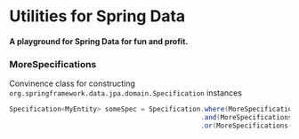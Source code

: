 # Utilities for Spring Data
#### A playground for Spring Data for fun and profit.

### MoreSpecifications
Convinence class for constructing ```org.springframework.data.jpa.domain.Specification``` instances
```java
Specification<MyEntity> someSpec = Specification.where(MoreSpecifications.valueIn(root -> root.get("someThing"), someCollection))
                                                .and(MoreSpecifications.startsWith(root -> root.get("someField"), "foo"))
                                                .or(MoreSpecifications.like(root -> root.get("someOtherField"), "bar"));
```

